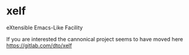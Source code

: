 # xelf
eXtensible Emacs-Like Facility

If you are interested the cannonical project seems to have moved here <https://gitlab.com/dto/xelf>

